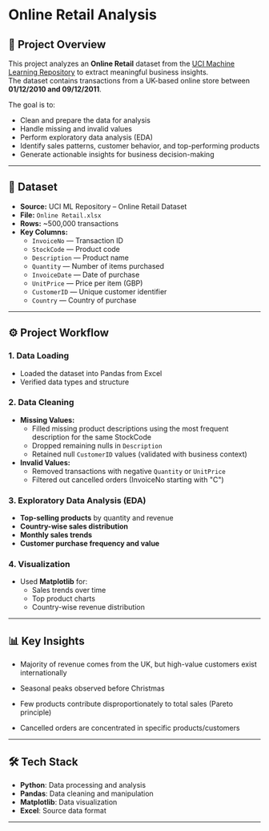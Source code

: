 # **Online Retail Analysis**

## 📌 Project Overview
This project analyzes an **Online Retail** dataset from the [UCI Machine Learning Repository](https://archive.ics.uci.edu/dataset/352/online+retail) to extract meaningful business insights.  
The dataset contains transactions from a UK-based online store between **01/12/2010 and 09/12/2011**.

The goal is to:
- Clean and prepare the data for analysis
- Handle missing and invalid values
- Perform exploratory data analysis (EDA)
- Identify sales patterns, customer behavior, and top-performing products
- Generate actionable insights for business decision-making

---

## 📂 Dataset
- **Source:** UCI ML Repository – Online Retail Dataset
- **File:** `Online Retail.xlsx`
- **Rows:** ~500,000 transactions
- **Key Columns:**
  - `InvoiceNo` — Transaction ID
  - `StockCode` — Product code
  - `Description` — Product name
  - `Quantity` — Number of items purchased
  - `InvoiceDate` — Date of purchase
  - `UnitPrice` — Price per item (GBP)
  - `CustomerID` — Unique customer identifier
  - `Country` — Country of purchase

---

## ⚙️ Project Workflow
### **1. Data Loading**
- Loaded the dataset into Pandas from Excel
- Verified data types and structure

### **2. Data Cleaning**
- **Missing Values:**
  - Filled missing product descriptions using the most frequent description for the same StockCode
  - Dropped remaining nulls in `Description`
  - Retained null `CustomerID` values (validated with business context)
- **Invalid Values:**
  - Removed transactions with negative `Quantity` or `UnitPrice`
  - Filtered out cancelled orders (InvoiceNo starting with "C")

### **3. Exploratory Data Analysis (EDA)**
- **Top-selling products** by quantity and revenue
- **Country-wise sales distribution**
- **Monthly sales trends**
- **Customer purchase frequency and value**

### **4. Visualization**
- Used **Matplotlib** for:
  - Sales trends over time
  - Top product charts
  - Country-wise revenue distribution

---

## 📊 Key Insights
- Majority of revenue comes from the UK, but high-value customers exist internationally
- Seasonal peaks observed before Christmas

- Few products contribute disproportionately to total sales (Pareto principle)
- Cancelled orders are concentrated in specific products/customers

---

## 🛠️ Tech Stack
- **Python**: Data processing and analysis
- **Pandas**: Data cleaning and manipulation
- **Matplotlib**: Data visualization
- **Excel**: Source data format

---
